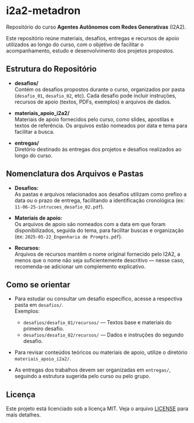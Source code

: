 # i2a2-metadron

Repositório do curso **Agentes Autônomos com Redes Generativas** (I2A2).

Este repositório reúne materiais, desafios, entregas e recursos de apoio utilizados ao longo do curso, com o objetivo de facilitar o acompanhamento, estudo e desenvolvimento dos projetos propostos.

## Estrutura do Repositório

- **desafios/**  
  Contém os desafios propostos durante o curso, organizados por pasta (`desafio_01`, `desafio_02`, etc). Cada desafio pode incluir instruções, recursos de apoio (textos, PDFs, exemplos) e arquivos de dados.

- **materiais_apoio_i2a2/**  
  Materiais de apoio fornecidos pelo curso, como slides, apostilas e textos de referência. Os arquivos estão nomeados por data e tema para facilitar a busca.

- **entregas/**  
  Diretório destinado às entregas dos projetos e desafios realizados ao longo do curso.

## Nomenclatura dos Arquivos e Pastas

- **Desafios:**  
  As pastas e arquivos relacionados aos desafios utilizam como prefixo a data ou o prazo de entrega, facilitando a identificação cronológica (ex: `11-06-25-intrucoes_desafio_02.pdf`).

- **Materiais de apoio:**  
  Os arquivos de apoio são nomeados com a data em que foram disponibilizados, seguida do tema, para facilitar buscas e organização (ex: `2025-05-22_Engenharia de Prompts.pdf`).

- **Recursos:**  
  Arquivos de recursos mantêm o nome original fornecido pelo I2A2, a menos que o nome não seja suficientemente descritivo — nesse caso, recomenda-se adicionar um complemento explicativo.

## Como se orientar

- Para estudar ou consultar um desafio específico, acesse a respectiva pasta em `desafios/`.  
  Exemplos:

  - `desafios/desafio_01/recursos/` — Textos base e materiais do primeiro desafio.
  - `desafios/desafio_02/recursos/` — Dados e instruções do segundo desafio.

- Para revisar conteúdos teóricos ou materiais de apoio, utilize o diretório `materiais_apoio_i2a2/`.

- As entregas dos trabalhos devem ser organizadas em `entregas/`, seguindo a estrutura sugerida pelo curso ou pelo grupo.

## Licença

Este projeto está licenciado sob a licença MIT. Veja o arquivo [LICENSE](LICENSE) para mais detalhes.
